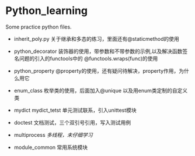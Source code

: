 # Python_learning

Some practice python files.

- inherit_poly.py
关于继承和多态的练习，里面还有@staticmethod的使用

- python_decorator
装饰器的使用，带参数和不带参数的示例,以及解决函数签名问题的引入的functools中的 @functools.wraps(func)的使用

- python_property
@property的使用，还有疑问待解决，property作用，为什么用它

- enum_class
枚举类的使用，后面加入@unique 以及用enum类定制的自定义类

- mydict mydict_tetst
单元测试联系，引入unittest模块

- doctest
文档测试，三个双引号引用，写入测试用例

- multiprocess
*多线程，未仔细学习*

- module_common
常用系统模块
